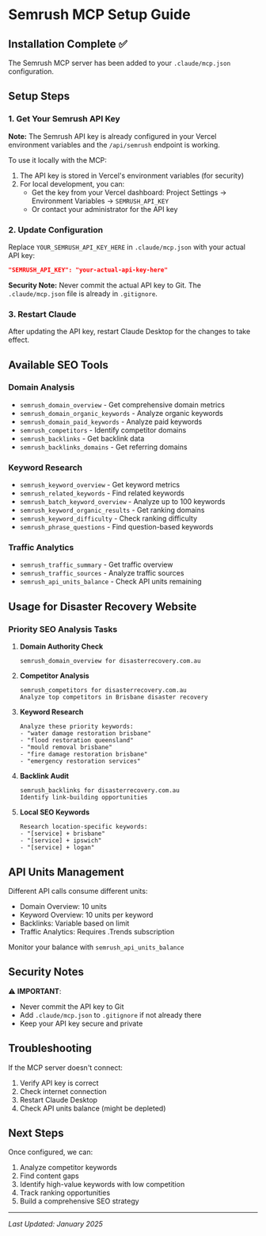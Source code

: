 # Semrush MCP Setup Guide

## Installation Complete ✅

The Semrush MCP server has been added to your `.claude/mcp.json` configuration.

## Setup Steps

### 1. Get Your Semrush API Key

**Note:** The Semrush API key is already configured in your Vercel environment variables and the `/api/semrush` endpoint is working.

To use it locally with the MCP:
1. The API key is stored in Vercel's environment variables (for security)
2. For local development, you can:
   - Get the key from your Vercel dashboard: Project Settings → Environment Variables → `SEMRUSH_API_KEY`
   - Or contact your administrator for the API key

### 2. Update Configuration
Replace `YOUR_SEMRUSH_API_KEY_HERE` in `.claude/mcp.json` with your actual API key:

```json
"SEMRUSH_API_KEY": "your-actual-api-key-here"
```

**Security Note:** Never commit the actual API key to Git. The `.claude/mcp.json` file is already in `.gitignore`.

### 3. Restart Claude
After updating the API key, restart Claude Desktop for the changes to take effect.

## Available SEO Tools

### Domain Analysis
- `semrush_domain_overview` - Get comprehensive domain metrics
- `semrush_domain_organic_keywords` - Analyze organic keywords
- `semrush_domain_paid_keywords` - Analyze paid keywords
- `semrush_competitors` - Identify competitor domains
- `semrush_backlinks` - Get backlink data
- `semrush_backlinks_domains` - Get referring domains

### Keyword Research
- `semrush_keyword_overview` - Get keyword metrics
- `semrush_related_keywords` - Find related keywords
- `semrush_batch_keyword_overview` - Analyze up to 100 keywords
- `semrush_keyword_organic_results` - Get ranking domains
- `semrush_keyword_difficulty` - Check ranking difficulty
- `semrush_phrase_questions` - Find question-based keywords

### Traffic Analytics
- `semrush_traffic_summary` - Get traffic overview
- `semrush_traffic_sources` - Analyze traffic sources
- `semrush_api_units_balance` - Check API units remaining

## Usage for Disaster Recovery Website

### Priority SEO Analysis Tasks

1. **Domain Authority Check**
   ```
   semrush_domain_overview for disasterrecovery.com.au
   ```

2. **Competitor Analysis**
   ```
   semrush_competitors for disasterrecovery.com.au
   Analyze top competitors in Brisbane disaster recovery
   ```

3. **Keyword Research**
   ```
   Analyze these priority keywords:
   - "water damage restoration brisbane"
   - "flood restoration queensland"
   - "mould removal brisbane"
   - "fire damage restoration brisbane"
   - "emergency restoration services"
   ```

4. **Backlink Audit**
   ```
   semrush_backlinks for disasterrecovery.com.au
   Identify link-building opportunities
   ```

5. **Local SEO Keywords**
   ```
   Research location-specific keywords:
   - "[service] + brisbane"
   - "[service] + ipswich"
   - "[service] + logan"
   ```

## API Units Management

Different API calls consume different units:
- Domain Overview: 10 units
- Keyword Overview: 10 units per keyword
- Backlinks: Variable based on limit
- Traffic Analytics: Requires .Trends subscription

Monitor your balance with `semrush_api_units_balance`

## Security Notes

⚠️ **IMPORTANT**:
- Never commit the API key to Git
- Add `.claude/mcp.json` to `.gitignore` if not already there
- Keep your API key secure and private

## Troubleshooting

If the MCP server doesn't connect:
1. Verify API key is correct
2. Check internet connection
3. Restart Claude Desktop
4. Check API units balance (might be depleted)

## Next Steps

Once configured, we can:
1. Analyze competitor keywords
2. Find content gaps
3. Identify high-value keywords with low competition
4. Track ranking opportunities
5. Build a comprehensive SEO strategy

---
*Last Updated: January 2025*